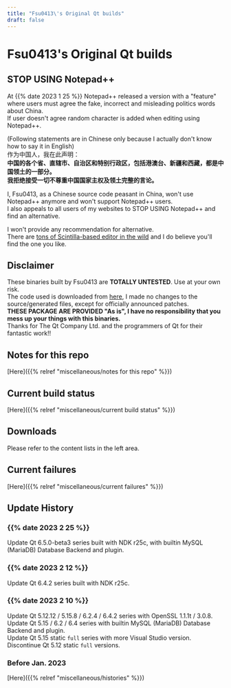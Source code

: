 ```yaml
---
title: "Fsu0413\'s Original Qt builds"
draft: false
---
```


# Fsu0413's Original Qt builds

## STOP USING Notepad++

At {{% date 2023 1 25 %}} Notepad++ released a version with a "feature" where users must agree the fake, incorrect and misleading politics words about China.   
If user doesn't agree random character is added when editing using Notepad++.

(Following statements are in Chinese only because I actually don't know how to say it in English)  
作为中国人，我在此声明：  
**中国的各个省、直辖市、自治区和特别行政区，包括港澳台、新疆和西藏，都是中国领土的一部分。**   
**我拒绝接受一切不尊重中国国家主权及领土完整的言论。**

I, Fsu0413, as a Chinese source code peasant in China, won't use Notepad++ anymore and won't support Notepad++ users.  
I also appeals to all users of my websites to STOP USING Notepad++ and find an alternative.

I won't provide any recommendation for alternative.  
There are [tons of Scintilla-based editor in the wild](https://www.texteditors.org/cgi-bin/wiki.pl?ScintillaEditorFamily) and I do believe you'll find the one you like.

## Disclaimer

These binaries built by Fsu0413 are __TOTALLY UNTESTED__. Use at your own risk.  
The code used is downloaded from [here](http://download.qt.io), I made no changes to the source/generated files, except for officially announced patches.  
__THESE PACKAGE ARE PROVIDED "As is", I have no responsibility that you mess up your things with this binaries.__  
Thanks for The Qt Company Ltd. and the programmers of Qt for their fantastic work!!

## Notes for this repo

[Here]({{% relref "miscellaneous/notes for this repo" %}})

## Current build status

[Here]({{% relref "miscellaneous/current build status" %}})

## Downloads

Please refer to the content lists in the left area.

## Current failures

[Here]({{% relref "miscellaneous/current failures" %}})

## Update History


### {{% date 2023 2 25 %}}
Update Qt 6.5.0-beta3 series built with NDK r25c, with builtin MySQL (MariaDB) Database Backend and plugin.

### {{% date 2023 2 12 %}}
Update Qt 6.4.2 series built with NDK r25c.

### {{% date 2023 2 10 %}}
Update Qt 5.12.12 / 5.15.8 / 6.2.4 / 6.4.2 series with OpenSSL 1.1.1t / 3.0.8.  
Update Qt 5.15 / 6.2 / 6.4 series with builtin MySQL (MariaDB) Database Backend and plugin.  
Update Qt 5.15 static `full` series with more Visual Studio version. Discontinue Qt 5.12 static `full` versions.

### Before Jan. 2023

[Here]({{% relref "miscellaneous/histories" %}})
